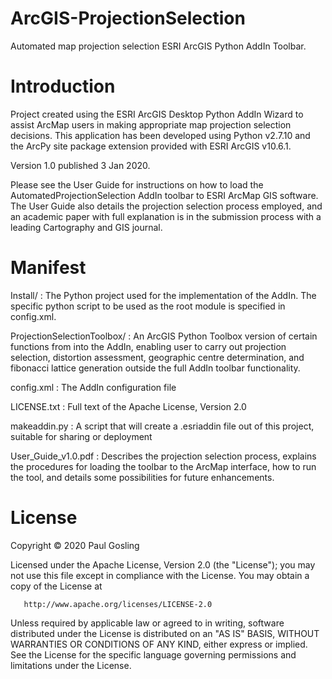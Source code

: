 # ArcGIS-ProjectionSelection
Automated map projection selection ESRI ArcGIS Python AddIn Toolbar.

# Introduction

Project created using the ESRI ArcGIS Desktop Python AddIn Wizard to assist ArcMap users in making appropriate map projection selection decisions. This application has been developed using Python v2.7.10 and the ArcPy site package extension provided with ESRI ArcGIS v10.6.1.

Version 1.0 published 3 Jan 2020.

Please see the User Guide for instructions on how to load the AutomatedProjectionSelection AddIn toolbar to ESRI ArcMap GIS software. The User Guide also details the projection selection process employed, and an academic paper with full explanation is in the submission process with a leading Cartography and GIS journal.

# Manifest

Install/            : The Python project used for the implementation of the
                      AddIn. The specific python script to be used as the root
                      module is specified in config.xml.

ProjectionSelectionToolbox/
                    : An ArcGIS Python Toolbox version of certain functions from
                      into the AddIn, enabling user to carry out projection selection,
                      distortion assessment, geographic centre determination, and
                      fibonacci lattice generation outside the full AddIn toolbar
                      functionality.

config.xml          : The AddIn configuration file

LICENSE.txt         : Full text of the Apache License, Version 2.0

makeaddin.py        : A script that will create a .esriaddin file out of this 
                      project, suitable for sharing or deployment

User_Guide_v1.0.pdf : Describes the projection selection process, explains the
                      procedures for loading the toolbar to the ArcMap interface,
                      how to run the tool, and details some possibilities for future
                      enhancements.

# License

Copyright © 2020 Paul Gosling

   Licensed under the Apache License, Version 2.0 (the "License");
   you may not use this file except in compliance with the License.
   You may obtain a copy of the License at

       http://www.apache.org/licenses/LICENSE-2.0

   Unless required by applicable law or agreed to in writing, software
   distributed under the License is distributed on an "AS IS" BASIS,
   WITHOUT WARRANTIES OR CONDITIONS OF ANY KIND, either express or implied.
   See the License for the specific language governing permissions and
   limitations under the License.
